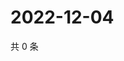 # 2022-12-04

共 0 条

<!-- BEGIN WEIBO -->
<!-- 最后更新时间 Sun Dec 04 2022 15:12:11 GMT+0800 (China Standard Time) -->

<!-- END WEIBO -->
